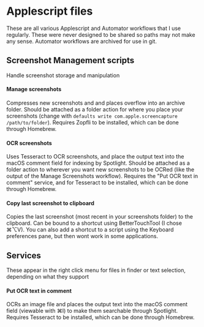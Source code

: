 # Applescript files

These are all various Applescript and Automator workflows that I use regularly. These were never designed to be shared so paths may not make any sense. Automator workflows are archived for use in git.

## Screenshot Management scripts
Handle screenshot storage and manipulation

#### Manage screenshots
Compresses new screenshots and and places overflow into an archive folder. Should be attached as a folder action for where you place your screenshots (change with `defaults write com.apple.screencapture /path/to/folder`). Requires Zopfli to be installed, which can be done through Homebrew.

#### OCR screenshots
Uses Tesseract to OCR screenshots, and place the output text into the macOS comment field for indexing by Spotlight. Should be attached as a folder action to wherever you want new screenshots to be OCRed (like the output of the Manage Screenshots workflow). Requires the "Put OCR text in comment" service, and for Tesseract to be installed, which can be done through Homebrew.

#### Copy last screenshot to clipboard
Copies the last screenshot (most recent in your screenshots folder) to the clipboard. Can be bound to a shortcut using BetterTouchTool (I chose ⌘⌥V). You can also add a shortcut to a script using the Keyboard preferences pane, but then wont work in some applications. 

## Services
These appear in the right click menu for files in finder or text selection, depending on what they support

#### Put OCR text in comment
OCRs an image file and places the output text into the macOS comment field (viewable with ⌘I) to make them searchable through Spotlight. Requires Tesseract to be installed, which can be done through Homebrew.
